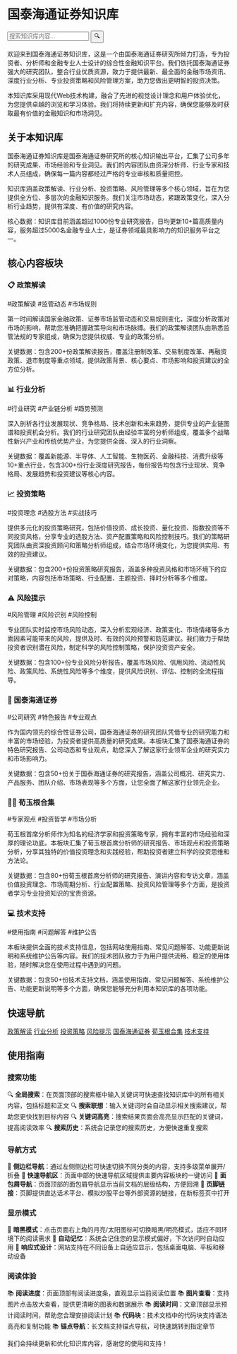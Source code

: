 # 国泰海通证券知识库

<!-- 搜索框 - 放置在页面标题下方 -->
<div class="search-section">
  <div class="search-container">
    <div class="search-wrapper">
      <input type="text" id="header-search-input" placeholder="搜索知识库内容..." autocomplete="off" />
      <button id="header-search-btn">🔍</button>
      <!-- 搜索联想结果容器 -->
      <div id="search-suggestions" class="search-suggestions"></div>
    </div>
  </div>
</div>

欢迎来到国泰海通证券知识库，这是一个由国泰海通证券研究所倾力打造，专为投资者、分析师和金融专业人士设计的综合性金融知识平台。我们依托国泰海通证券强大的研究团队，整合行业优质资源，致力于提供最新、最全面的金融市场资讯、深度行业分析、专业投资策略和风险管理方案，助力您做出更明智的投资决策。

本知识库采用现代Web技术构建，融合了先进的视觉设计理念和用户体验优化，为您提供卓越的浏览和学习体验。我们将持续更新和扩充内容，确保您能够及时获取最有价值的金融知识和市场洞见。

## 关于本知识库

国泰海通证券知识库是国泰海通证券研究所的核心知识输出平台，汇集了公司多年的研究成果、市场经验和专业洞见。我们的内容团队由资深分析师、行业专家和技术人员组成，确保每一篇内容都经过严格的专业审核和质量把控。

知识库涵盖政策解读、行业分析、投资策略、风险管理等多个核心领域，旨在为您提供全方位、多层次的金融知识服务。我们关注市场动态，紧跟政策变化，深入分析行业趋势，提供有深度、有价值的研究内容。

<span class="data-number">核心数据：</span>知识库目前涵盖超过1000份专业研究报告，日均更新10+篇高质量内容，服务超过5000名金融专业人士，是证券领域最具影响力的知识服务平台之一。

## 核心内容板块

### 📋 政策解读
<span class="tag">#政策解读 #监管动态 #市场规则</span>

第一时间解读国家金融政策、证券市场监管动态和交易规则变化，深度分析政策对市场的影响，帮助您准确把握政策导向和市场脉搏。我们的政策解读团队由熟悉监管法规的专家组成，确保为您提供权威、专业的政策分析。

<span class="data-number">关键数据：</span>包含200+份政策解读报告，覆盖注册制改革、交易制度改革、再融资政策、退市制度等重点领域，提供政策背景、核心要点、市场影响和投资建议的全方位分析。

### 📊 行业分析
<span class="tag">#行业研究 #产业链分析 #趋势预测</span>

深入剖析各行业发展现状、竞争格局、技术创新和未来趋势，提供专业的产业链图谱和投资机会分析。我们的行业研究团队由经验丰富的分析师组成，覆盖多个战略性新兴产业和传统优势产业，为您提供全面、深入的行业洞察。

<span class="data-number">关键数据：</span>覆盖新能源、半导体、人工智能、生物医药、金融科技、消费升级等10+重点行业，包含300+份行业深度研究报告，每份报告均包含行业现状、竞争格局、发展趋势和投资建议等核心内容。

### 📈 投资策略
<span class="tag">#投资理念 #选股方法 #实战技巧</span>

提供多元化的投资策略研究，包括价值投资、成长投资、量化投资、指数投资等不同投资风格，分享专业的选股方法、资产配置策略和风险控制技巧。我们的策略研究团队由资深投资顾问和策略分析师组成，结合市场环境变化，为您提供实用、有效的投资建议。

<span class="data-number">关键数据：</span>包含200+份投资策略研究报告，涵盖多种投资风格和市场环境下的应对策略，内容包括市场策略、行业配置、主题投资、择时分析等多个维度。

### ⚠️ 风险提示
<span class="tag">#风险管理 #风险识别 #风险控制</span>

专业团队实时监控市场风险动态，深入分析宏观经济、政策变化、市场情绪等多方面因素可能带来的风险，提供及时、有效的风险预警和防范建议。我们致力于帮助投资者识别潜在风险，制定科学的风险控制策略，保护投资资产安全。

<span class="data-number">关键数据：</span>包含100+份专业风险分析报告，覆盖市场风险、信用风险、流动性风险、政策风险、系统性风险等多个维度，提供风险识别、评估、控制的全流程指导。

### 🏢 国泰海通证券
<span class="tag">#公司研究 #特色报告 #专业观点</span>

作为国内领先的综合性证券公司，国泰海通证券的研究团队凭借专业的研究能力和丰富的市场经验，为投资者提供高质量的研究成果。本板块汇集了国泰海通证券的特色研究报告、公司动态和专业观点，助您深入了解这家行业领军企业的研究实力和市场影响力。

<span class="data-number">关键数据：</span>包含50+份关于国泰海通证券的研究报告，涵盖公司概况、研究实力、产品服务、团队介绍、市场表现等多个方面，让您全面了解这家行业领先企业。

### 👨🏫 荀玉根合集
<span class="tag">#专家观点 #投资哲学 #市场分析</span>

荀玉根首席分析师作为知名的经济学家和投资策略专家，拥有丰富的市场经验和深厚的理论功底。本板块汇集了荀玉根首席分析师的研究报告、市场观点和投资策略分析，分享其独特的价值投资理念和实践经验，帮助投资者建立科学的投资思维和方法论。

<span class="data-number">关键数据：</span>包含80+份荀玉根首席分析师的研究报告、演讲内容和专访文章，涵盖价值投资理念、市场周期分析、行业配置策略、投资风险管理等多个方面，是投资者学习专业投资知识的宝贵资源。

### 💻 技术支持
<span class="tag">#使用指南 #问题解答 #维护公告</span>

本板块提供全面的技术支持信息，包括网站使用指南、常见问题解答、功能更新说明和系统维护公告等内容。我们的技术团队致力于为用户提供流畅、稳定的使用体验，随时解决您在使用过程中遇到的问题。

<span class="data-number">关键数据：</span>包含50+份技术支持文档，涵盖使用指南、常见问题解答、系统维护公告、功能更新说明等多个方面，确保您能够充分利用本知识库的各项功能。

## 快速导航

<div class="quick-navigation">
  <a href="policy/">政策解读</a>
  <a href="industry/">行业分析</a>
  <a href="strategy/">投资策略</a>
  <a href="risk/">风险提示</a>
  <a href="国泰海通证券/">国泰海通证券</a>
  <a href="名师合集/荀玉根合集/">荀玉根合集</a>
  <a href="技术/">技术支持</a>
</div>

## 使用指南

### 搜索功能
🔍 **全局搜索**：在页面顶部的搜索框中输入关键词可快速查找知识库中的所有相关内容，包括标题和正文
🔍 **搜索联想**：输入关键词时会自动显示相关搜索建议，帮助您更快找到目标内容
🔍 **关键词高亮**：搜索结果页面会高亮显示匹配的关键词，提高阅读效率
🔍 **搜索历史**：系统会记录您的搜索历史，方便快速重复搜索

### 导航方式
📱 **侧边栏导航**：通过左侧侧边栏可快速切换不同分类的内容，支持多级菜单展开/折叠
📱 **快速导航区**：页面中部的快速导航区域提供主要内容板块的一键访问
📱 **面包屑导航**：页面顶部的面包屑导航显示当前文档的层级结构，方便回溯
📱 **页脚链接**：页脚提供直达话术平台、模拟炒股平台等外部资源的链接，在新标签页中打开

### 显示模式
🌙 **暗黑模式**：点击页面右上角的月亮/太阳图标可切换暗黑/明亮模式，适应不同环境下的阅读需求
🌙 **自动记忆**：系统会记住您的显示模式偏好，下次访问时自动应用
🌙 **响应式设计**：网站支持在不同设备上自适应显示，包括桌面电脑、平板和移动设备

### 阅读体验
📚 **阅读进度**：页面顶部有阅读进度条，直观显示当前阅读位置
📚 **图片查看**：支持图片点击放大查看，提供更清晰的图表和数据展示
📚 **阅读时间**：文章顶部显示预计阅读时间，帮助您合理安排阅读计划
📚 **代码块**：技术文档中的代码块支持语法高亮和复制功能
📚 **锚点导航**：长文档支持锚点导航，可快速跳转到指定章节

我们会持续更新和优化知识库内容，感谢您的使用和支持！
